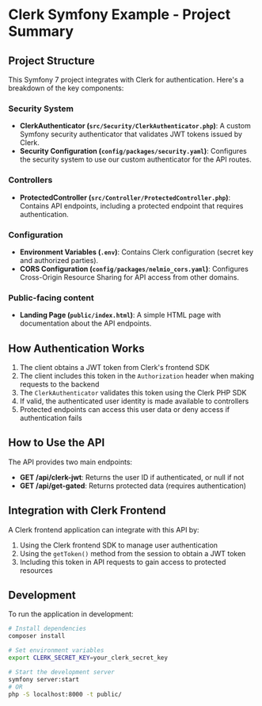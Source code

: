 # Clerk Symfony Example - Project Summary

## Project Structure

This Symfony 7 project integrates with Clerk for authentication. Here's a breakdown of the key components:

### Security System

- **ClerkAuthenticator (`src/Security/ClerkAuthenticator.php`)**: A custom Symfony security authenticator that validates JWT tokens issued by Clerk.
- **Security Configuration (`config/packages/security.yaml`)**: Configures the security system to use our custom authenticator for the API routes.

### Controllers

- **ProtectedController (`src/Controller/ProtectedController.php`)**: Contains API endpoints, including a protected endpoint that requires authentication.

### Configuration

- **Environment Variables (`.env`)**: Contains Clerk configuration (secret key and authorized parties).
- **CORS Configuration (`config/packages/nelmio_cors.yaml`)**: Configures Cross-Origin Resource Sharing for API access from other domains.

### Public-facing content

- **Landing Page (`public/index.html`)**: A simple HTML page with documentation about the API endpoints.

## How Authentication Works

1. The client obtains a JWT token from Clerk's frontend SDK
2. The client includes this token in the `Authorization` header when making requests to the backend
3. The `ClerkAuthenticator` validates this token using the Clerk PHP SDK
4. If valid, the authenticated user identity is made available to controllers
5. Protected endpoints can access this user data or deny access if authentication fails

## How to Use the API

The API provides two main endpoints:

- **GET /api/clerk-jwt**: Returns the user ID if authenticated, or null if not
- **GET /api/get-gated**: Returns protected data (requires authentication)

## Integration with Clerk Frontend

A Clerk frontend application can integrate with this API by:

1. Using the Clerk frontend SDK to manage user authentication
2. Using the `getToken()` method from the session to obtain a JWT token
3. Including this token in API requests to gain access to protected resources

## Development

To run the application in development:

```bash
# Install dependencies
composer install

# Set environment variables
export CLERK_SECRET_KEY=your_clerk_secret_key

# Start the development server
symfony server:start
# OR
php -S localhost:8000 -t public/
``` 